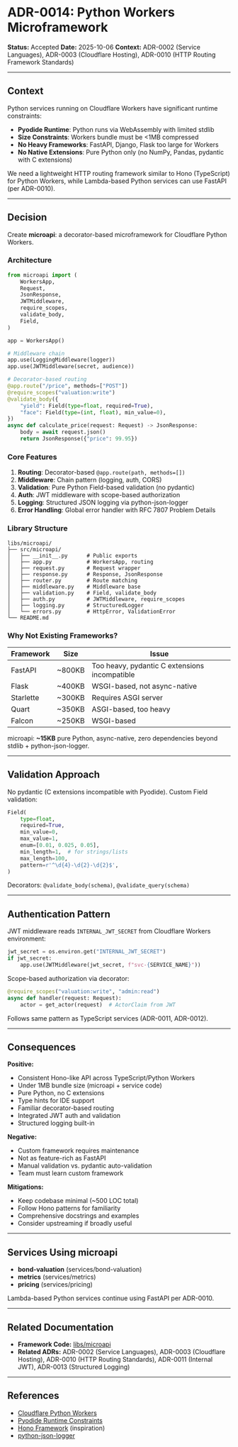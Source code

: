 # ADR-0014: Python Workers Microframework

**Status:** Accepted **Date:** 2025-10-06 **Context:** ADR-0002 (Service
Languages), ADR-0003 (Cloudflare Hosting), ADR-0010 (HTTP Routing Framework
Standards)

---

## Context

Python services running on Cloudflare Workers have significant runtime
constraints:

- **Pyodide Runtime**: Python runs via WebAssembly with limited stdlib
- **Size Constraints**: Workers bundle must be <1MB compressed
- **No Heavy Frameworks**: FastAPI, Django, Flask too large for Workers
- **No Native Extensions**: Pure Python only (no NumPy, Pandas, pydantic with C
  extensions)

We need a lightweight HTTP routing framework similar to Hono (TypeScript) for
Python Workers, while Lambda-based Python services can use FastAPI (per
ADR-0010).

---

## Decision

Create **microapi**: a decorator-based microframework for Cloudflare Python
Workers.

### Architecture

```python
from microapi import (
    WorkersApp,
    Request,
    JsonResponse,
    JWTMiddleware,
    require_scopes,
    validate_body,
    Field,
)

app = WorkersApp()

# Middleware chain
app.use(LoggingMiddleware(logger))
app.use(JWTMiddleware(secret, audience))

# Decorator-based routing
@app.route("/price", methods=["POST"])
@require_scopes("valuation:write")
@validate_body({
    "yield": Field(type=float, required=True),
    "face": Field(type=(int, float), min_value=0),
})
async def calculate_price(request: Request) -> JsonResponse:
    body = await request.json()
    return JsonResponse({"price": 99.95})
```

### Core Features

1. **Routing**: Decorator-based `@app.route(path, methods=[])`
2. **Middleware**: Chain pattern (logging, auth, CORS)
3. **Validation**: Pure Python Field-based validation (no pydantic)
4. **Auth**: JWT middleware with scope-based authorization
5. **Logging**: Structured JSON logging via python-json-logger
6. **Error Handling**: Global error handler with RFC 7807 Problem Details

### Library Structure

```
libs/microapi/
├── src/microapi/
│   ├── __init__.py      # Public exports
│   ├── app.py           # WorkersApp, routing
│   ├── request.py       # Request wrapper
│   ├── response.py      # Response, JsonResponse
│   ├── router.py        # Route matching
│   ├── middleware.py    # Middleware base
│   ├── validation.py    # Field, validate_body
│   ├── auth.py          # JWTMiddleware, require_scopes
│   ├── logging.py       # StructuredLogger
│   └── errors.py        # HttpError, ValidationError
└── README.md
```

### Why Not Existing Frameworks?

| Framework | Size   | Issue                                         |
| --------- | ------ | --------------------------------------------- |
| FastAPI   | ~800KB | Too heavy, pydantic C extensions incompatible |
| Flask     | ~400KB | WSGI-based, not async-native                  |
| Starlette | ~300KB | Requires ASGI server                          |
| Quart     | ~350KB | ASGI-based, too heavy                         |
| Falcon    | ~250KB | WSGI-based                                    |

microapi: **~15KB** pure Python, async-native, zero dependencies beyond stdlib +
python-json-logger.

---

## Validation Approach

No pydantic (C extensions incompatible with Pyodide). Custom Field validation:

```python
Field(
    type=float,
    required=True,
    min_value=0,
    max_value=1,
    enum=[0.01, 0.025, 0.05],
    min_length=1,  # for strings/lists
    max_length=100,
    pattern=r'^\d{4}-\d{2}-\d{2}$',
)
```

Decorators: `@validate_body(schema)`, `@validate_query(schema)`

---

## Authentication Pattern

JWT middleware reads `INTERNAL_JWT_SECRET` from Cloudflare Workers environment:

```python
jwt_secret = os.environ.get("INTERNAL_JWT_SECRET")
if jwt_secret:
    app.use(JWTMiddleware(jwt_secret, f"svc-{SERVICE_NAME}"))
```

Scope-based authorization via decorator:

```python
@require_scopes("valuation:write", "admin:read")
async def handler(request: Request):
    actor = get_actor(request)  # ActorClaim from JWT
```

Follows same pattern as TypeScript services (ADR-0011, ADR-0012).

---

## Consequences

**Positive:**

- Consistent Hono-like API across TypeScript/Python Workers
- Under 1MB bundle size (microapi + service code)
- Pure Python, no C extensions
- Type hints for IDE support
- Familiar decorator-based routing
- Integrated JWT auth and validation
- Structured logging built-in

**Negative:**

- Custom framework requires maintenance
- Not as feature-rich as FastAPI
- Manual validation vs. pydantic auto-validation
- Team must learn custom framework

**Mitigations:**

- Keep codebase minimal (~500 LOC total)
- Follow Hono patterns for familiarity
- Comprehensive docstrings and examples
- Consider upstreaming if broadly useful

---

## Services Using microapi

- **bond-valuation** (services/bond-valuation)
- **metrics** (services/metrics)
- **pricing** (services/pricing)

Lambda-based Python services continue using FastAPI per ADR-0010.

---

## Related Documentation

- **Framework Code:** [libs/microapi](../../libs/microapi)
- **Related ADRs:** ADR-0002 (Service Languages), ADR-0003 (Cloudflare Hosting),
  ADR-0010 (HTTP Routing Standards), ADR-0011 (Internal JWT), ADR-0013
  (Structured Logging)

---

## References

- [Cloudflare Python Workers](https://developers.cloudflare.com/workers/languages/python/)
- [Pyodide Runtime Constraints](https://pyodide.org/en/stable/usage/wasm-constraints.html)
- [Hono Framework](https://hono.dev/) (inspiration)
- [python-json-logger](https://github.com/madzak/python-json-logger)
